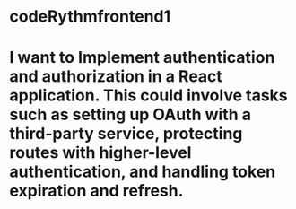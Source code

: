 # codeRythmfrontend1
# I want to  Implement authentication and authorization in a React application. This could involve tasks such as setting up OAuth with a third-party service, protecting routes with higher-level authentication, and handling token expiration and refresh.  